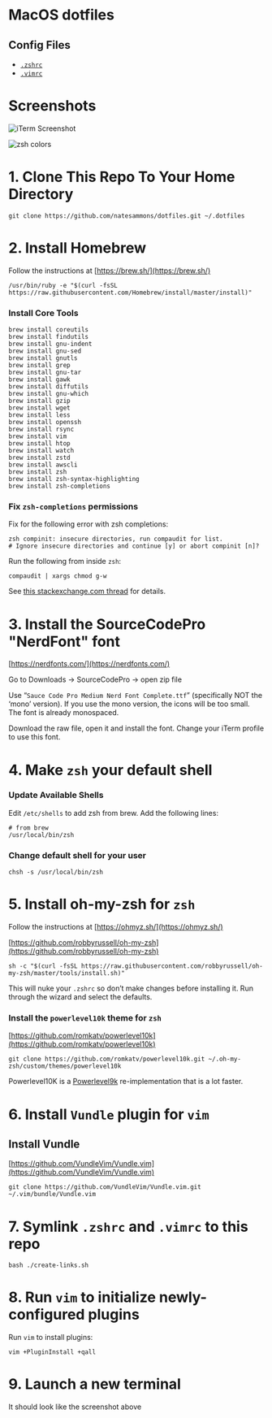 # MacOS dotfiles

## Config Files
* [`.zshrc`](zshrc)
* [`.vimrc`](vimrc)

# Screenshots

![iTerm Screenshot](.doc/iterm_screenshot.png "iTerm Screenshot")

![zsh colors](.doc/zsh_colors.png "zsh colors")


# 1. Clone This Repo To Your Home Directory

```
git clone https://github.com/natesammons/dotfiles.git ~/.dotfiles
```

# 2. Install Homebrew
Follow the instructions at [https://brew.sh/](https://brew.sh/)

```
/usr/bin/ruby -e "$(curl -fsSL https://raw.githubusercontent.com/Homebrew/install/master/install)"
```

### Install Core Tools

```
brew install coreutils
brew install findutils
brew install gnu-indent
brew install gnu-sed
brew install gnutls
brew install grep
brew install gnu-tar
brew install gawk
brew install diffutils
brew install gnu-which
brew install gzip
brew install wget
brew install less
brew install openssh
brew install rsync
brew install vim
brew install htop
brew install watch
brew install zstd
brew install awscli
brew install zsh
brew install zsh-syntax-highlighting
brew install zsh-completions
```

### Fix `zsh-completions` permissions

Fix for the following error with zsh completions:

```
zsh compinit: insecure directories, run compaudit for list.
# Ignore insecure directories and continue [y] or abort compinit [n]?
```

Run the following from inside `zsh`:

```
compaudit | xargs chmod g-w
```

See [this stackexchange.com thread](https://unix.stackexchange.com/questions/383365/zsh-compinit-insecure-directories-run-compaudit-for-list) for details.


# 3. Install the SourceCodePro "NerdFont" font

[https://nerdfonts.com/](https://nerdfonts.com/)

Go to Downloads -> SourceCodePro -> open zip file

Use “`Sauce Code Pro Medium Nerd Font Complete.ttf`” (specifically NOT the ‘mono’ version).
If you use the mono version, the icons will be too small.  The font is already monospaced.

Download the raw file, open it and install the font.  Change your iTerm profile to use this font.

# 4. Make `zsh` your default shell

### Update Available Shells
Edit `/etc/shells` to add zsh from brew.  Add the following lines:

```
# from brew
/usr/local/bin/zsh
```

### Change default shell for your user

```
chsh -s /usr/local/bin/zsh
```


# 5. Install oh-my-zsh for `zsh`

Follow the instructions at [https://ohmyz.sh/](https://ohmyz.sh/)

[https://github.com/robbyrussell/oh-my-zsh](https://github.com/robbyrussell/oh-my-zsh)

```
sh -c "$(curl -fsSL https://raw.githubusercontent.com/robbyrussell/oh-my-zsh/master/tools/install.sh)"
```

This will nuke your `.zshrc` so don’t make changes before installing it.  Run through the wizard and select the defaults.


### Install the `powerlevel10k` theme for `zsh`

[https://github.com/romkatv/powerlevel10k](https://github.com/romkatv/powerlevel10k)

```
git clone https://github.com/romkatv/powerlevel10k.git ~/.oh-my-zsh/custom/themes/powerlevel10k
```
Powerlevel10K is a [Powerlevel9k](https://github.com/bhilburn/powerlevel9k) re-implementation
that is a lot faster.

# 6. Install `Vundle` plugin for `vim`

## Install Vundle

[https://github.com/VundleVim/Vundle.vim](https://github.com/VundleVim/Vundle.vim)

```
git clone https://github.com/VundleVim/Vundle.vim.git ~/.vim/bundle/Vundle.vim
```

# 7. Symlink `.zshrc` and `.vimrc` to this repo

```
bash ./create-links.sh
```

# 8. Run `vim` to initialize newly-configured plugins


Run `vim` to install plugins:

```
vim +PluginInstall +qall
```

# 9. Launch a new terminal

It should look like the screenshot above
